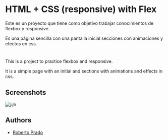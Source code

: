 
# HTML + CSS (responsive) with Flex

Este es un proyecto que tiene como objetivo trabajar conocimientos de flexbox y responsive.

Es una página sencilla con una pantalla inicial secciones con animaciones y efectos en css.

#

This is a project to practice flexbox and responsive.

It is a simple page with an initial and sections with animations and effects in css.




## Screenshots
![jijh](https://user-images.githubusercontent.com/38353024/119827828-dbe0a980-bef9-11eb-8418-fda94c98d9b7.gif)


  
## Authors

- [Roberto Prado](https://github.com/Roberto12586/)

  
